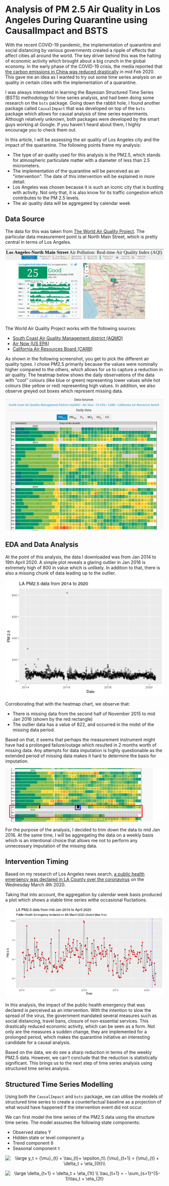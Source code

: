 
# Analysis of PM 2.5 Air Quality in Los Angeles During Quarantine using CausalImpact and BSTS

With the recent COVID-19 pandemic, the implementation of quarantine and social distancing by various governments created a ripple of effects that affect cities all around the world. The key driver behind this was the halting of economic activity which brought about a big crunch in the global economy. In the early phase of the COVID-19 crisis, the media reported that [the carbon emissions in China was reduced drastically](https://www.nytimes.com/2020/02/26/climate/nyt-climate-newsletter-coronavirus.html) in mid Feb 2020.  This gave me an idea as I wanted to try out some time series analysis on air quality in certain cities with the implementation of a quarantine. 

I was always interested in learning the Bayesian Structured Time Series (BSTS) methodology for time series analysis, and had been doing some research on the `bsts` package. Going down the rabbit hole, I found another package called `CausalImpact` that was developed on top of the `bsts` package which allows for causal analysis of time series experiments. Although relatively unknown, both packages were developed by the smart guys working at Google. If you haven't heard about them, I highly encourage you to check them out.

In this article, I will be assessing the air quality of Los Angeles city and the impact of the quarantine. The following points frame my analysis:
- The type of air quality used for this analysis is the PM2.5, which stands for atmospheric particulate matter with a diameter of less than 2.5 micrometers. 
- The implementation of the quarantine will be perceived as an "intervention". The date of this intervention will be explained in more detail.
- Los Angeles was chosen because it is such an iconic city that is bustling with activity. Not only that, it is also know for its traffic congestion which contributes to the PM 2.5 levels.
- The air quality data will be aggregated by calendar week

## Data Source 

The data for this was taken from [The World Air Quality Project](https://aqicn.org/city/losangeles/los-angeles-north-main-street/). The particular data measurement point is at North Main Street, which is pretty central in terms of Los Angeles.

<p align="center">
    <img src=../img/aqicn_la.png>
</p>

The World Air Quality Project works with the following sources:
- [South Coast Air Quality Management district (AQMD)](http://www.aqmd.gov/)
- [Air Now (US EPA)](https://www.airnow.gov/)
- [California Air Resources Board (CARB)](https://ww2.arb.ca.gov/)

As shown in the following screenshot, you get to pick the different air quality types. I chose PM2.5 primarily because the values were nominally higher compared to the others, which allows for us to capture a reduction in air quality. The heatmap below shows the daily observations of the data with "cool" colours (like blue or green) representing lower values while hot colours (like yellow or red) representing high values. In addition, we also observe greyed out boxes which represent missing data. 
<p align="center">
    <img src=../img/aqicn_heatmap.png>
</p>

## EDA and Data Analysis

At the point of this analysis, the data I downloaded was from Jan 2014 to 19th April 2020. A simple plot reveals a glaring outlier in Jan 2016 is extremely high of 800 in value which is unlikely. In addition to that, there is also a missing chunk of data leading up to the outlier.

<p align="center">
    <img src=../img/eda1.png>
</p>

Corroborating that with the heatmap chart, we observe that:
- There is missing data from the second half of November 2015 to mid Jan 2016 (shown by the red rectangle)
- The outlier data has a value of 822, and occurred in the midst of the missing data period.

Based on that, it seems that perhaps the measurement instrument might have had a prolonged failure/outage which resulted in 2 months worth of missing data. Any attempts for data imputation is highly questionable as the extended period of missing data makes it hard to determine the basis for imputation. 

<p align="center">
    <img src=../img/eda2.png>
</p>

For the purpose of the analysis, I decided to trim down the data to mid Jan 2016. At the same time, I will be aggregating the data on a weekly basis which is an intentional choice that allows me not to perform any unnecessary imputation of the missing data. 

## Intervention Timing

Based on my research of Los Angeles news search, [a public health emergency was declared in LA County over the coronavirus](https://www.dailynews.com/2020/03/04/public-health-emergency-declared-in-la-county-over-coronavirus/) on the Wednesday March 4th 2020. 

Taking that into account, the aggregation by calendar week basis produced a plot which shows a stable time series withe occasional fluctations.

<p align="center">
    <img src=../img/eda3.png>
</p>

In this analysis, the impact of the public health emergency that was declared is perceived as an intervention. With the intention to slow the spread of the virus, the government mandated several measures such as social distancing, travel bans, closure of non-essential services. This drastically reduced economic activity, which can be seen as a form. Not only are the measures a sudden change, they are implemented for a prolonged period, which makes the quarantine initiative an interesting candidate for a causal analysis.

Based on the data, we do see a sharp reduction in terms of the weekly PM2.5 data. However, we can't conclude that the reduction is statistically significant. This brings us to the next step of time series analysis using structured time series analysis.

## Structured Time Series Modelling

Using both the `CausalImpact` and `bsts` package, we can utilise the models of structured time series to create a counterfactual baseline as a projection of what would have happened if the intervention event did not occur.

We can first model the time series of the PM2.5 data using the structure time series. The model assumes the following state components: 
- Observed states Y
- Hidden state or level component μ
- Trend component δ
- Seasonal component τ

<p align="center">
    <img src="https://latex.codecogs.com/svg.latex?\large&space;y_t&space;=&space;{\mu}_{t}&space;&plus;\epsilon_t\\&space;{\mu}_{t&plus;1}&space;=&space;{\mu}_{t}&space;&plus;&space;\delta_t&space;&plus;&space;\eta_{0t}\\" title="\large y_t = {\mu}_{t} + \tau_{t}+ \epsilon_t\\ {\mu}_{t+1} = {\mu}_{t} + \delta_t + \eta_{0t}\\" />
</p>

<p align="center">
    <img src="https://latex.codecogs.com/svg.latex?\large&space;\delta_{t&plus;1}&space;=&space;\delta_t&space;&plus;&space;\eta_{1t}&space;\\&space;\tau_{t&plus;1}&space;=&space;-&space;\sum_{s=1}^{S-1}\tau_t&space;&plus;&space;\eta_{2t}" title="\large \delta_{t+1} = \delta_t + \eta_{1t} \\ \tau_{t+1} = - \sum_{s=1}^{S-1}\tau_t + \eta_{2t}" />
</p>


